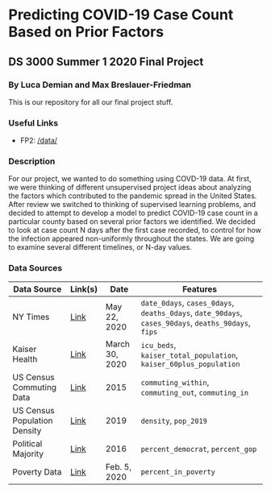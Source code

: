 # Predicting COVID-19 Case Count Based on Prior Factors
## DS 3000 Summer 1 2020 Final Project
### By Luca Demian and Max Breslauer-Friedman

This is our repository for all our final project stuff.

### Useful Links

- FP2: [/data/](/data/)

### Description

For our project, we wanted to do something using COVD-19 data. At first, we were thinking of different unsupervised
project ideas about analyzing the factors which contributed to the pandemic spread in the United States. After review
we switched to thinking of supervised learning problems, and decided to attempt to develop a model to predict COVID-19
case count in a particular county based on several prior factors we identified. We decided to look at case count N days
after the first case recorded, to control for how the infection appeared non-uniformly throughout the states. We are
going to examine several different timelines, or N-day values.

### Data Sources

|Data Source|Link(s)|Date|Features|
|-|-|-|-|
|NY Times|[Link](https://github.com/nytimes/covid-19-data/blob/master/us-counties.csv)|May 22, 2020|`date_0days`, `cases_0days`, `deaths_0days`, `date_90days`, `cases_90days`, `deaths_90days`, `fips`
|Kaiser Health|[Link](https://khn.org/news/as-coronavirus-spreads-widely-millions-of-older-americans-live-in-counties-with-no-icu-beds/#lookup)|March 30, 2020|`icu_beds`, `kaiser_total_population`, `kaiser_60plus_population`
|US Census Commuting Data|[Link](https://www.census.gov/data/tables/2015/demo/metro-micro/commuting-flows-2015.html)|2015|`commuting_within`, `commuting_out`, `commuting_in`
|US Census Population Density|[Link](https://api.census.gov/data/2019/pep/population?get=DENSITY,POP&for=county:*)|2019|`density`, `pop_2019`
|Political Majority|[Link](https://github.com/tonmcg/US_County_Level_Election_Results_08-16/blob/master/2016_US_County_Level_Presidential_Results.csv)|2016|`percent_democrat`, `percent_gop`
|Poverty Data|[Link](https://www.ers.usda.gov/data-products/county-level-data-sets/download-data/)|Feb. 5, 2020|`percent_in_poverty`
